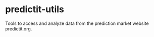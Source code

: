 # predictit-utils
Tools to access and analyze data from the prediction market website predictit.org.
